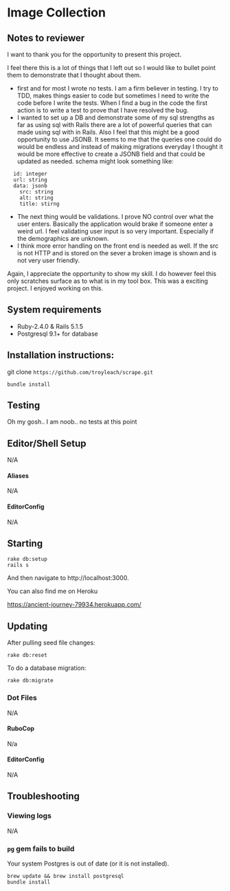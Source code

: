 # Image Collection

## Notes to reviewer
I want to thank you for the opportunity to present this project.

I feel there this is a lot of things that I left out so I would like to bullet point them to demonstrate that I thought about them.

- first and for most I wrote no tests. I am a firm believer in testing. I try to TDD, makes things easier to code but sometimes I need to write the code before I write the tests. When I find a bug in the code the first action is to write a test to prove that I have resolved the bug.
- I wanted to set up a DB and demonstrate some of my sql strengths as far as using sql with Rails there are a lot of powerful queries that can made using sql with in Rails. Also I feel that this might be a good opportunity to use JSONB. It seems to me that the queries one could do would be endless and instead of making migrations everyday I thought it would be more effective to create a JSONB field and that could be updated as needed.
schema might look something like:

```
  id: integer
  url: string
  data: jsonb
    src: string
    alt: string
    title: stirng
```

- The next thing would be validations. I prove NO control over what the user enters. Basically the application would brake if someone enter a weird url. I feel validating user input is so very important. Especially if the demographics are unknown.
- I think more error handling on the front end is needed as well. If the src is not HTTP and is stored on the sever a broken image is shown and is not very user friendly.

Again, I appreciate the opportunity to show my skill. I do however feel this only scratches surface as to what is in my tool box. This was a exciting project. I enjoyed working on this.

## System requirements

- Ruby-2.4.0 & Rails 5.1.5
- Postgresql 9.1+ for database

## Installation instructions:

git clone ```https://github.com/troyleach/scrape.git```

````
bundle install
````

## Testing
Oh my gosh.. I am noob.. no tests at this point

## Editor/Shell Setup
N/A

#### Aliases

N/A

#### EditorConfig

N/A

## Starting

````
rake db:setup
rails s
````

And then navigate to http://localhost:3000.

You can also find me on Heroku

https://ancient-journey-79934.herokuapp.com/

## Updating

After pulling seed file changes:

````
rake db:reset
````

To do a database migration:

````
rake db:migrate
````


### Dot Files
N/A

#### RuboCop

N/a

#### EditorConfig

N/A

## Troubleshooting


### Viewing logs

N/A

### `pg` gem fails to build

Your system Postgres is out of date (or it is not installed).

````
brew update && brew install postgresql
bundle install
````